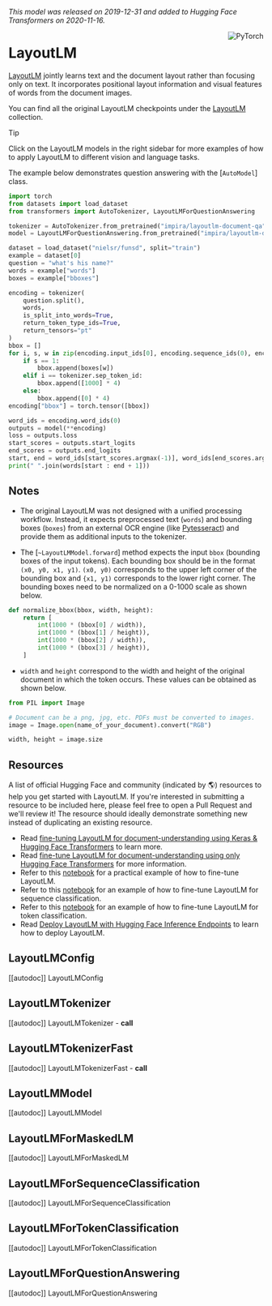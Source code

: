<!--Copyright 2025 The HuggingFace Team. All rights reserved.

Licensed under the Apache License, Version 2.0 (the "License"); you may not use this file except in compliance with
the License. You may obtain a copy of the License at

http://www.apache.org/licenses/LICENSE-2.0

Unless required by applicable law or agreed to in writing, software distributed under the License is distributed on
an "AS IS" BASIS, WITHOUT WARRANTIES OR CONDITIONS OF ANY KIND, either express or implied. See the License for the
specific language governing permissions and limitations under the License.

⚠️ Note that this file is in Markdown but contain specific syntax for our doc-builder (similar to MDX) that may not be
rendered properly in your Markdown viewer.

-->
*This model was released on 2019-12-31 and added to Hugging Face Transformers on 2020-11-16.*

<div style="float: right;">
    <div class="flex flex-wrap space-x-1">
        <img alt="PyTorch" src="https://img.shields.io/badge/PyTorch-DE3412?style=flat&logo=pytorch&logoColor=white">
    </div>
</div>

# LayoutLM

[LayoutLM](https://huggingface.co/papers/1912.13318) jointly learns text and the document layout rather than focusing only on text. It incorporates positional layout information and visual features of words from the document images.

You can find all the original LayoutLM checkpoints under the [LayoutLM](https://huggingface.co/collections/microsoft/layoutlm-6564539601de72cb631d0902) collection.

> [!TIP]
> Click on the LayoutLM models in the right sidebar for more examples of how to apply LayoutLM to different vision and language tasks.

The example below demonstrates question answering with the [`AutoModel`] class.

<hfoptions id="usage">
<hfoption id="AutoModel">

```py
import torch
from datasets import load_dataset
from transformers import AutoTokenizer, LayoutLMForQuestionAnswering

tokenizer = AutoTokenizer.from_pretrained("impira/layoutlm-document-qa", add_prefix_space=True)
model = LayoutLMForQuestionAnswering.from_pretrained("impira/layoutlm-document-qa", dtype=torch.float16)

dataset = load_dataset("nielsr/funsd", split="train")
example = dataset[0]
question = "what's his name?"
words = example["words"]
boxes = example["bboxes"]

encoding = tokenizer(
    question.split(),
    words,
    is_split_into_words=True,
    return_token_type_ids=True,
    return_tensors="pt"
)
bbox = []
for i, s, w in zip(encoding.input_ids[0], encoding.sequence_ids(0), encoding.word_ids(0)):
    if s == 1:
        bbox.append(boxes[w])
    elif i == tokenizer.sep_token_id:
        bbox.append([1000] * 4)
    else:
        bbox.append([0] * 4)
encoding["bbox"] = torch.tensor([bbox])

word_ids = encoding.word_ids(0)
outputs = model(**encoding)
loss = outputs.loss
start_scores = outputs.start_logits
end_scores = outputs.end_logits
start, end = word_ids[start_scores.argmax(-1)], word_ids[end_scores.argmax(-1)]
print(" ".join(words[start : end + 1]))
```

</hfoption>
</hfoptions>

## Notes

- The original LayoutLM was not designed with a unified processing workflow. Instead, it expects preprocessed text (`words`) and bounding boxes (`boxes`) from an external OCR engine (like [Pytesseract](https://pypi.org/project/pytesseract/)) and provide them as additional inputs to the tokenizer.

- The [`~LayoutLMModel.forward`] method expects the input `bbox` (bounding boxes of the input tokens). Each bounding box should be in the format `(x0, y0, x1, y1)`.  `(x0, y0)` corresponds to the upper left corner of the bounding box and `{x1, y1)` corresponds to the lower right corner. The bounding boxes need to be normalized on a 0-1000 scale as shown below.

```python
def normalize_bbox(bbox, width, height):
    return [
        int(1000 * (bbox[0] / width)),
        int(1000 * (bbox[1] / height)),
        int(1000 * (bbox[2] / width)),
        int(1000 * (bbox[3] / height)),
    ]
```

- `width` and `height` correspond to the width and height of the original document in which the token occurs. These values can be obtained as shown below.

```python
from PIL import Image

# Document can be a png, jpg, etc. PDFs must be converted to images.
image = Image.open(name_of_your_document).convert("RGB")

width, height = image.size
```

## Resources

A list of official Hugging Face and community (indicated by 🌎) resources to help you get started with LayoutLM. If you're interested in submitting a resource to be included here, please feel free to open a Pull Request and we'll review it! The resource should ideally demonstrate something new instead of duplicating an existing resource.

- Read [fine-tuning LayoutLM for document-understanding using Keras & Hugging Face Transformers](https://www.philschmid.de/fine-tuning-layoutlm-keras) to learn more.
- Read [fine-tune LayoutLM for document-understanding using only Hugging Face Transformers](https://www.philschmid.de/fine-tuning-layoutlm) for more information.
- Refer to this [notebook](https://colab.research.google.com/github/NielsRogge/Transformers-Tutorials/blob/master/LayoutLM/Add_image_embeddings_to_LayoutLM.ipynb) for a practical example of how to fine-tune LayoutLM.
- Refer to this [notebook](https://colab.research.google.com/github/NielsRogge/Transformers-Tutorials/blob/master/LayoutLM/Fine_tuning_LayoutLMForSequenceClassification_on_RVL_CDIP.ipynb) for an example of how to fine-tune LayoutLM for sequence classification.
- Refer to this [notebook](https://github.com/NielsRogge/Transformers-Tutorials/blob/master/LayoutLM/Fine_tuning_LayoutLMForTokenClassification_on_FUNSD.ipynb) for an example of how to fine-tune LayoutLM for token classification.
- Read [Deploy LayoutLM with Hugging Face Inference Endpoints](https://www.philschmid.de/inference-endpoints-layoutlm) to learn how to deploy LayoutLM.

## LayoutLMConfig

[[autodoc]] LayoutLMConfig

## LayoutLMTokenizer

[[autodoc]] LayoutLMTokenizer
    - __call__

## LayoutLMTokenizerFast

[[autodoc]] LayoutLMTokenizerFast
    - __call__

## LayoutLMModel

[[autodoc]] LayoutLMModel

## LayoutLMForMaskedLM

[[autodoc]] LayoutLMForMaskedLM

## LayoutLMForSequenceClassification

[[autodoc]] LayoutLMForSequenceClassification

## LayoutLMForTokenClassification

[[autodoc]] LayoutLMForTokenClassification

## LayoutLMForQuestionAnswering

[[autodoc]] LayoutLMForQuestionAnswering
